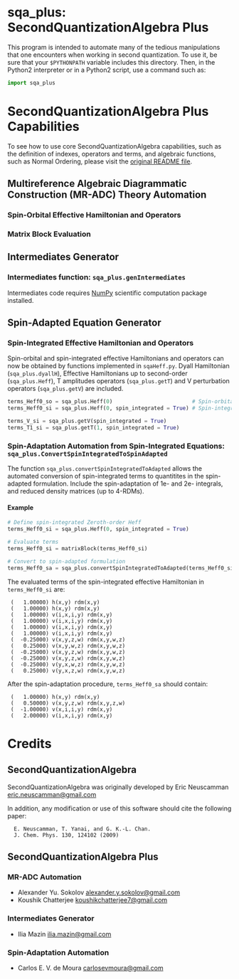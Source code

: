 # sqa_plus: SecondQuantizationAlgebra Plus

This program is intended to automate many of the tedious manipulations that one encounters when working in second quantization.
To use it, be sure that your ```$PYTHONPATH``` variable includes this directory.
Then, in the Python2 interpreter or in a Python2 script, use a command such as:

```python
import sqa_plus
```

# SecondQuantizationAlgebra Plus Capabilities

To see how to use core SecondQuantizationAlgebra capabilities, such as the definition of indexes, operators and terms, and algebraic functions, such as Normal Ordering, please visit the [original README file](sqa_original/README.md).

## Multireference Algebraic Diagrammatic Construction (MR-ADC) Theory Automation
### Spin-Orbital Effective Hamiltonian and Operators

### Matrix Block Evaluation

## Intermediates Generator
### Intermediates function: `sqa_plus.genIntermediates`
Intermediates code requires [NumPy](https://numpy.org/) scientific computation package installed.

## Spin-Adapted Equation Generator
### Spin-Integrated Effective Hamiltonian and Operators
Spin-orbital and spin-integrated effective Hamiltonians and operators can now be obtained by functions implemented in `sqaHeff.py`.
Dyall Hamiltonian (`sqa_plus.dyallH`), Effective Hamiltonians up to second-order (`sqa_plus.Heff`), T amplitudes operators (`sqa_plus.getT`) and V perturbation operators (`sqa_plus.getV`) are included.

```python
terms_Heff0_so = sqa_plus.Heff(0)                         # Spin-orbital zeroth-order Heff
terms_Heff0_si = sqa_plus.Heff(0, spin_integrated = True) # Spin-integrated zeroth-order Heff

terms_V_si = sqa_plus.getV(spin_integrated = True)
terms_T1_si = sqa_plus.getT(1, spin_integrated = True)
```

### Spin-Adaptation Automation from Spin-Integrated Equations: `sqa_plus.ConvertSpinIntegratedToSpinAdapted`
The function `sqa_plus.convertSpinIntegratedToAdapted` allows the automated conversion of spin-integrated terms to quantitites in the spin-adapted formulation.
Include the spin-adaptation of 1e- and 2e- integrals, and reduced density matrices (up to 4-RDMs).

#### Example
```python
# Define spin-integrated Zeroth-order Heff
terms_Heff0_si = sqa_plus.Heff(0, spin_integrated = True)

# Evaluate terms
terms_Heff0_si = matrixBlock(terms_Heff0_si)

# Convert to spin-adapted formulation
terms_Heff0_sa = sqa_plus.convertSpinIntegratedToAdapted(terms_Heff0_si)
```
The evaluated terms of the spin-integrated effective Hamiltonian in `terms_Heff0_si` are:
```
 (   1.00000) h(x,y) rdm(x,y)
 (   1.00000) h(x,y) rdm(x,y)
 (   1.00000) v(i,x,i,y) rdm(x,y)
 (   1.00000) v(i,x,i,y) rdm(x,y)
 (   1.00000) v(i,x,i,y) rdm(x,y)
 (   1.00000) v(i,x,i,y) rdm(x,y)
 (  -0.25000) v(x,y,z,w) rdm(x,y,w,z)
 (   0.25000) v(x,y,w,z) rdm(x,y,w,z)
 (  -0.25000) v(x,y,z,w) rdm(x,y,w,z)
 (  -0.25000) v(x,y,z,w) rdm(x,y,w,z)
 (  -0.25000) v(y,x,w,z) rdm(x,y,w,z)
 (   0.25000) v(y,x,z,w) rdm(x,y,w,z)
```

After the spin-adaptation procedure, `terms_Heff0_sa` should contain:
```
 (   1.00000) h(x,y) rdm(x,y)
 (   0.50000) v(x,y,z,w) rdm(x,y,z,w)
 (  -1.00000) v(x,i,i,y) rdm(x,y)
 (   2.00000) v(i,x,i,y) rdm(x,y)
```

# Credits
## SecondQuantizationAlgebra
SecondQuantizationAlgebra was originally developed by Eric Neuscamman <eric.neuscamman@gmail.com>

In addition, any modification or use of this software should cite the following paper:
```
  E. Neuscamman, T. Yanai, and G. K.-L. Chan.
  J. Chem. Phys. 130, 124102 (2009)
```

## SecondQuantizationAlgebra Plus
### MR-ADC Automation
- Alexander Yu. Sokolov <alexander.y.sokolov@gmail.com>
- Koushik Chatterjee <koushikchatterjee7@gmail.com>

### Intermediates Generator
- Ilia Mazin <ilia.mazin@gmail.com>

### Spin-Adaptation Automation
- Carlos E. V. de Moura <carlosevmoura@gmail.com>
